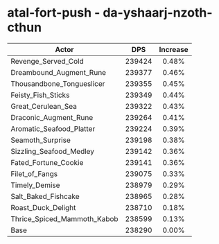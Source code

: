 # atal-fort-push - da-yshaarj-nzoth-cthun
| Actor | DPS | Increase |
|---|:---:|:---:|
|Revenge_Served_Cold|239424|0.48%|
|Dreambound_Augment_Rune|239377|0.46%|
|Thousandbone_Tongueslicer|239355|0.45%|
|Feisty_Fish_Sticks|239349|0.44%|
|Great_Cerulean_Sea|239322|0.43%|
|Draconic_Augment_Rune|239264|0.41%|
|Aromatic_Seafood_Platter|239224|0.39%|
|Seamoth_Surprise|239198|0.38%|
|Sizzling_Seafood_Medley|239142|0.36%|
|Fated_Fortune_Cookie|239141|0.36%|
|Filet_of_Fangs|239075|0.33%|
|Timely_Demise|238979|0.29%|
|Salt_Baked_Fishcake|238965|0.28%|
|Roast_Duck_Delight|238710|0.18%|
|Thrice_Spiced_Mammoth_Kabob|238599|0.13%|
|Base|238290|0.00%|
